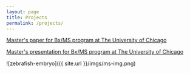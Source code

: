 ```yaml
---
layout: page
title: Projects
permalink: /projects/
---
```


[Master's paper for Bx/MS program at The University of Chicago](http://lukepeeler.github.io/docs/main-13-08-2014-14h-32m.pdf) 

[Master's presentation for Bx/MS program at The University of Chicago](http://lukepeeler.github.io/pres/ms_talk.pptx) 

![zebrafish-embryo]({{ site.url }}/imgs/ms-img.png)